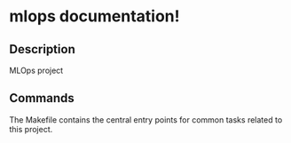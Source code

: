 # mlops documentation!

## Description

MLOps project

## Commands

The Makefile contains the central entry points for common tasks related to this project.

